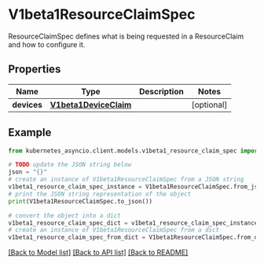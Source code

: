 # V1beta1ResourceClaimSpec

ResourceClaimSpec defines what is being requested in a ResourceClaim and how to configure it.

## Properties

Name | Type | Description | Notes
------------ | ------------- | ------------- | -------------
**devices** | [**V1beta1DeviceClaim**](V1beta1DeviceClaim.md) |  | [optional] 

## Example

```python
from kubernetes_asyncio.client.models.v1beta1_resource_claim_spec import V1beta1ResourceClaimSpec

# TODO update the JSON string below
json = "{}"
# create an instance of V1beta1ResourceClaimSpec from a JSON string
v1beta1_resource_claim_spec_instance = V1beta1ResourceClaimSpec.from_json(json)
# print the JSON string representation of the object
print(V1beta1ResourceClaimSpec.to_json())

# convert the object into a dict
v1beta1_resource_claim_spec_dict = v1beta1_resource_claim_spec_instance.to_dict()
# create an instance of V1beta1ResourceClaimSpec from a dict
v1beta1_resource_claim_spec_from_dict = V1beta1ResourceClaimSpec.from_dict(v1beta1_resource_claim_spec_dict)
```
[[Back to Model list]](../README.md#documentation-for-models) [[Back to API list]](../README.md#documentation-for-api-endpoints) [[Back to README]](../README.md)


